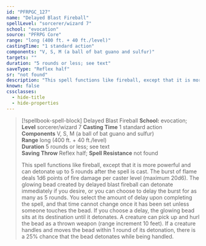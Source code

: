 ```yaml
---
id: "PFRPGC_127"
name: "Delayed Blast Fireball"
spellLevel: "sorcerer/wizard 7"
school: "evocation"
source: "PFRPG Core"
range: "long (400 ft. + 40 ft./level)"
castingTime: "1 standard action"
components: "V, S, M (a ball of bat guano and sulfur)"
targets: ""
duration: "5 rounds or less; see text"
saveType: "Reflex half"
sr: "not found"
description: "This spell functions like fireball, except that it is more powerful and can detonate up to 5 rounds after the spell is cast. The burst of flame deals 1d6 points of fire damage per caster level (maximum 20d6). The glowing bead created by delayed blast fireball can detonate immediately if you desire, or you can choose to delay the burst for as many as 5 rounds. You select the amount of delay upon completing the spell, and that time cannot change once it has been set unless someone touches the bead. If you choose a delay, the glowing bead sits at its destination until it detonates. A creature can pick up and hurl the bead as a thrown weapon (range increment 10 feet). If a creature handles and moves the bead within 1 round of its detonation, there is a 25% chance that the bead detonates while being handled."
known: false
cssclasses:
  - hide-title
  - hide-properties
---
```


> [!spellbook-spell-block] Delayed Blast Fireball
> **School:** evocation; **Level** sorcerer/wizard 7
> **Casting Time** 1 standard action  
> **Components** V, S, M (a ball of bat guano and sulfur)  
> **Range** long (400 ft. + 40 ft./level)  
> **Duration** 5 rounds or less; see text  
> **Saving Throw** Reflex half; **Spell Resistance** not found
> 
> This spell functions like fireball, except that it is more powerful and can detonate up to 5 rounds after the spell is cast. The burst of flame deals 1d6 points of fire damage per caster level (maximum 20d6). The glowing bead created by delayed blast fireball can detonate immediately if you desire, or you can choose to delay the burst for as many as 5 rounds. You select the amount of delay upon completing the spell, and that time cannot change once it has been set unless someone touches the bead. If you choose a delay, the glowing bead sits at its destination until it detonates. A creature can pick up and hurl the bead as a thrown weapon (range increment 10 feet). If a creature handles and moves the bead within 1 round of its detonation, there is a 25% chance that the bead detonates while being handled.